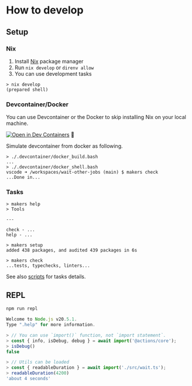 # How to develop

## Setup

### Nix

1. Install [Nix](https://nixos.org/) package manager
2. Run `nix develop` or `direnv allow`
3. You can use development tasks

```console
> nix develop
(prepared shell)
```

### Devcontainer/Docker

You can use Devcontainer or the Docker to skip installing Nix on your local machine.

[![Open in Dev Containers](https://img.shields.io/static/v1?label=Dev%20Containers&message=Open&color=blue&logo=visualstudiocode)](https://vscode.dev/redirect?url=vscode://ms-vscode-remote.remote-containers/cloneInVolume?url=https://github.com/kachick/vwait-other-jobs) 🚶

Simulate devcontainer from docker as following.

```console
> ./.devcontainer/docker_build.bash
...
> ./.devcontainer/docker_shell.bash
vscode ➜ /workspaces/wait-other-jobs (main) $ makers check
...Done in...
```

### Tasks

```console
> makers help
> Tools

---

check - ...
help - ...

> makers setup
added 438 packages, and audited 439 packages in 6s

> makers check
...tests, typechecks, linters...
```

See also [scripts](package.json) for tasks details.

## REPL

```typescript
npm run repl

Welcome to Node.js v20.5.1.
Type ".help" for more information.

> // You can use `import()` function, not `import statement`.
> const { info, isDebug, debug } = await import('@actions/core');
> isDebug()
false

> // Utils can be loaded
> const { readableDuration } = await import('./src/wait.ts');
> readableDuration(4200)
'about 4 seconds'
```
